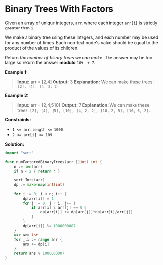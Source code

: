 # Binary Trees With Factors
Given an array of unique integers,  `arr`, where each integer  `arr[i]`  is strictly greater than  `1`.

We make a binary tree using these integers, and each number may be used for any number of times. Each non-leaf node's value should be equal to the product of the values of its children.

Return  _the number of binary trees we can make_. The answer may be too large so return the answer  **modulo**  `109  + 7`.

**Example 1:**

>**Input:** arr = [2,4]
**Output:** 3
**Explanation:** We can make these trees: `[2], [4], [4, 2, 2]`

**Example 2:**

>**Input:** arr = [2,4,5,10]
**Output:** 7
**Explanation:** We can make these trees: `[2], [4], [5], [10], [4, 2, 2], [10, 2, 5], [10, 5, 2]`.

**Constraints:**

-   `1 <= arr.length <= 1000`
-   `2 <= arr[i] <= 109`

**Solution:**

```go
import "sort"

func numFactoredBinaryTrees(arr []int) int {
    n := len(arr)
    if n < 2 { return n }
    
    sort.Ints(arr)
    dp := make(map[int]int)
    
    for i := 0; i < n; i++ {
        dp[arr[i]] = 1
        for j := 0; j < i; j++ {
            if arr[i] % arr[j] == 0 {
                dp[arr[i]] += dp[arr[j]]*dp[arr[i]/arr[j]]
            }
        }
        dp[arr[i]] %= 1000000007
    }
    var ans int
    for _,i := range arr {
        ans += dp[i]
    }
    return ans % 1000000007
}
```